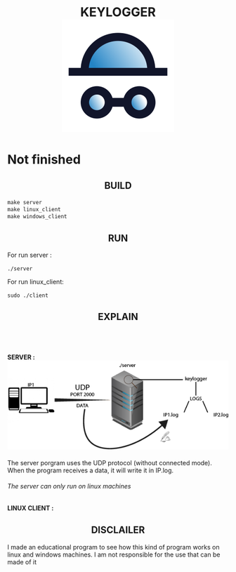 
<h1 align="center">
  KEYLOGGER
  <br>
  <img src="images/keylogger.png" alt="Key loger Logo" width="256">
  <br>
</h1>

# Not finished

<div align="center">
 <h2>BUILD</H2>
</div>

```
make server
make linux_client
make windows_client
```

<div align="center">
 <h2>RUN</H2>
</div>

For run server :
```
./server
```
For run linux_client:
```
sudo ./client
```

<div align="center">
 <h2>EXPLAIN</H2>
 <br>
  
 </br>
</div>

<h4>
SERVER :
  <div align="center">
    <img src="images/server_explain.png" alt="Key loger Logo">
  </div>
</h4>
The server porgram uses the UDP protocol (without connected mode).
When the program receives a data, it will write it in IP.log.

###### The server can only run on linux machines

<h4>
LINUX CLIENT :
</h4>

<div align="center">
 <h2>DISCLAILER</H2>
</div>
I made an educational program to see how this kind of program works on linux and windows machines. I am not responsible for the use that can be made of it